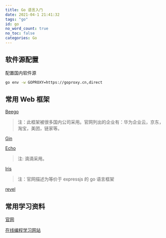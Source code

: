 ```yaml
---
title: Go 语言入门
date: 2021-04-1 21:41:32
tags: "go"
id: go
no_word_count: true
no_toc: false
categories: Go
---
```


## 软件源配置

配置国内软件源

```bash
go env -w GOPROXY=https://goproxy.cn,direct
```

## 常用 Web 框架

[Beego](https://beego.vip/)

> 注：此框架被很多国内公司采用。官网列出的企业有：华为企业云，京东，淘宝，美团，链家等。

[Gin](https://gin-gonic.com/)

[Echo](https://echo.labstack.com/)

> 注: 滴滴采用。

[Iris](https://www.iris-go.com/)

> 注：官网描述为等价于 expressjs 的 go 语言框架

[revel](https://revel.github.io/)

## 常用学习资料

[官网](https://golang.google.cn/)

[在线编程学习网站](https://tour.go-zh.org/list)
